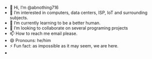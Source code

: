 - 👋 Hi, I’m @abnothing716
- 👀 I’m interested in computers, data centers, ISP, IoT and surrounding subjects.
- 🌱 I’m currently learning to be a better human.
- 💞️ I’m looking to collaborate on several programing projects
- 📫 How to reach me email please.
- 😄 Pronouns: he/him
- ⚡ Fun fact: as impossible as it may seem, we are here.
- 

<!---
abnothing716/abnothing716 is a ✨ special ✨ repository because its `README.md` (this file) appears on your GitHub profile.
You can click the Preview link to take a look at your changes.
--->
